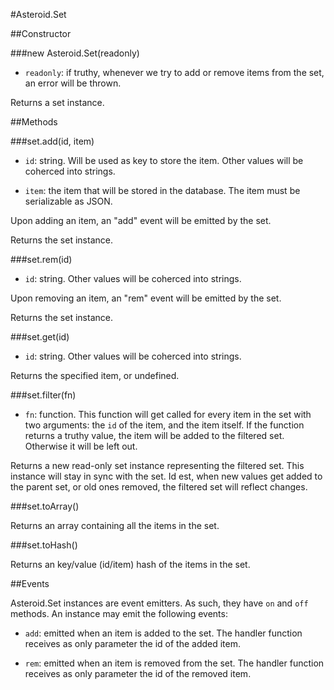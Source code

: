 #Asteroid.Set

##Constructor

###new Asteroid.Set(readonly)

* `readonly`: if truthy, whenever we try to add or remove
items from the set, an error will be thrown.

Returns a set instance.

##Methods

###set.add(id, item)

* `id`: string. Will be used as key to store the item. Other
values will be coherced into strings.

* `item`: the item that will be stored in the database. The
item must be serializable as JSON.

Upon adding an item, an "add" event will be emitted by
the set.

Returns the set instance.

###set.rem(id)

* `id`: string. Other values will be coherced into strings.

Upon removing an item, an "rem" event will be emitted by
the set.

Returns the set instance.

###set.get(id)

* `id`: string. Other values will be coherced into strings.

Returns the specified item, or undefined.

###set.filter(fn)

* `fn`: function. This function will get called for every
item in the set with two arguments: the `id` of the item,
and the item itself. If the function returns a truthy value,
the item will be added to the filtered set. Otherwise it
will be left out.

Returns a new read-only set instance representing the
filtered set. This instance will stay in sync with the set.
Id est, when new values get added to the parent set, or old
ones removed, the filtered set will reflect changes.

###set.toArray()

Returns an array containing all the items in the set.

###set.toHash()

Returns an key/value (id/item) hash of the items in the set.

##Events

Asteroid.Set instances are event emitters. As such, they
have `on` and `off` methods. An instance may emit the
following events:

* `add`: emitted when an item is added to the set. The
handler function receives as only parameter the id of the
added item.

* `rem`: emitted when an item is removed from the set. The
handler function receives as only parameter the id of the
removed item.
